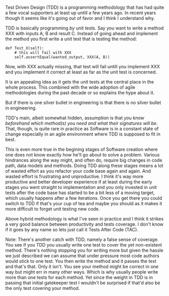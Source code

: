 Test Driven Design (TDD) is a programming methodology that has had quite a few vocal supporters at least up untill a few years ago.
In recent years though it seems like it's going out of favor and I think I understand why.

TDD is basically programming _by_ unit tests. Say you want to write a method XXX with inputs A, B and 
result C. Instead of going ahead and implement the method you first write a unit test that is testing the method: 

    def Test_X(self):
        # this will fail with XXX
        self.assertEqual(wanted_output, XXX(A, B))

Now, with XXX actually missing, that test will fail untill you implement XXX and you implement it correct at least 
as far as the unit test is concerned.

It is an appealing idea as it gets the unit tests at the central place in the whole process. This combined 
with the wide adoption of agile methodologies during the past decade or so explains the hype about it.

But if there is one silver bullet in engineering is that there is no silver bullet in engineering.

TDD's main, albeit somewhat hidden, assumption is that _you know beforehand which method(s) you need and what their signatures will be_.
That, though, is quite rare in practice as Software is in a constant state of change especially in an agile environment where TDD is 
supposed to fit in best.

This is even more true in the begining stages of Software creation where one does not know exactly how he'll go about to solve a problem. 
Various hindrances along  the way might, and often do, require big changes in code path, data models and methods. Doing TDD along 
these stages means a lot of wasted effort as you refactor your code base again and again. And wasted effort is frustrating and unproductive. 
I think it's way more productive and better developer experience if at least during the early stages you went straight to implementation 
and you only invested in unit tests after the code base has started to be a bit less of a moving target, which usually happens after a few iterations. 
Once you get there you could switch to TDD if that's your cup of tea and maybe you should as it makes it more difficult to forget unit testing new code.

Above hybrid methodology is what I've seen in practice and I think it strikes a very good balance between productivity and tests coverage. 
I don't know if it goes by any name so lets just call it Tests After Code (TAC).


Note: There's another catch with TDD, namely a false sense of coverage. You see if you TDD you usually write one test to cover the 
yet non-existent method. There's nothing stopping you for writing more but given the hassle we just described we can assume that under 
pressure most code authors would stick to one test. You then write the method and it passes the test and that's that. Only it isn't. 
You see your method might be correct in one way but might err in many other ways. Which is why usually people write more than one tests 
for each method. Yet since the weight in TDD is in passing that initial gatekeeper test I wouldn't be surprised if that'd also be 
the only test covering your method.
